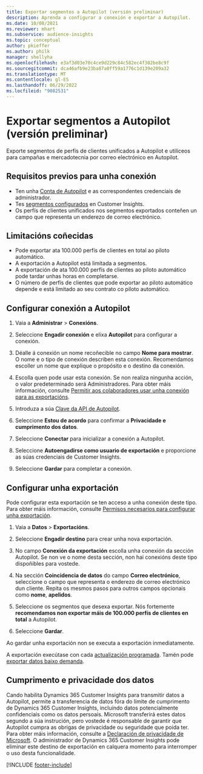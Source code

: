 ```yaml
---
title: Exportar segmentos a Autopilot (versión preliminar)
description: Aprenda a configurar a conexión e exportar a Autopilot.
ms.date: 10/08/2021
ms.reviewer: mhart
ms.subservice: audience-insights
ms.topic: conceptual
author: pkieffer
ms.author: philk
manager: shellyha
ms.openlocfilehash: e3af3d03e70c4ce9d229c84c582ec4f302be8c9f
ms.sourcegitcommit: dca46afb9e23ba87a0ff59a1776c1d139e209a32
ms.translationtype: MT
ms.contentlocale: gl-ES
ms.lasthandoff: 06/29/2022
ms.locfileid: "9082531"
---
```

# <a name="export-segments-to-autopilot-preview"></a>Exportar segmentos a Autopilot (versión preliminar)

Exporte segmentos de perfís de clientes unificados a Autopilot e utilíceos para campañas e mercadotecnia por correo electrónico en Autopilot. 

## <a name="prerequisites-for-a-connection"></a>Requisitos previos para unha conexión

-   Ten unha [Conta de Autopilot](https://www.autopilothq.com/) e as correspondentes credenciais de administrador.
-   Tes [segmentos configurados](segments.md) en Customer Insights.
-   Os perfís de clientes unificados nos segmentos exportados conteñen un campo que representa un enderezo de correo electrónico.

## <a name="known-limitations"></a>Limitacións coñecidas

- Pode exportar ata 100.000 perfís de clientes en total ao piloto automático.
- A exportación a Autopilot está limitada a segmentos.
- A exportación de ata 100.000 perfís de clientes ao piloto automático pode tardar unhas horas en completarse. 
- O número de perfís de clientes que pode exportar ao piloto automático depende e está limitado ao seu contrato co piloto automático.

## <a name="set-up-connection-to-autopilot"></a>Configurar conexión a Autopilot

1. Vaia a **Administrar** > **Conexións**.

1. Seleccione **Engadir conexión** e elixa **Autopilot** para configurar a conexión.

1. Déalle á conexión un nome recoñecible no campo **Nome para mostrar**. O nome e o tipo de conexión describen esta conexión. Recomendamos escoller un nome que explique o propósito e o destino da conexión.

1. Escolla quen pode usar esta conexión. Se non realiza ningunha acción, o valor predeterminado será Administradores. Para obter máis información, consulte [Permitir aos colaboradores usar unha conexión para as exportacións](connections.md#allow-contributors-to-use-a-connection-for-exports).

1. Introduza a súa [Clave da API de Autopilot](https://autopilot.docs.apiary.io/#).

1. Seleccione **Estou de acordo** para confirmar a **Privacidade e cumprimento dos datos**.

1. Seleccione **Conectar** para inicializar a conexión a Autopilot.

1. Seleccione **Autoengadirse como usuario de exportación** e proporcione as súas credenciais de Customer Insights.

1. Seleccione **Gardar** para completar a conexión.

## <a name="configure-an-export"></a>Configurar unha exportación

Pode configurar esta exportación se ten acceso a unha conexión deste tipo. Para obter máis información, consulte [Permisos necesarios para configurar unha exportación](export-destinations.md#set-up-a-new-export).

1. Vaia a **Datos** > **Exportacións**.

1. Seleccione **Engadir destino** para crear unha nova exportación.

1. No campo **Conexión da exportación** escolla unha conexión da sección Autopilot. Se non ve o nome desta sección, non hai conexións deste tipo dispoñibles para vostede.

1. Na sección **Coincidencia de datos** do campo **Correo electrónico**, seleccione o campo que representa o enderezo de correo electrónico dun cliente. Repita os mesmos pasos para outros campos opcionais como **nome**, **apelidos**.

1. Seleccione os segmentos que desexa exportar. Nós fortemente **recomendamos non exportar máis de 100.000 perfís de clientes en total** a Autopilot. 

1. Seleccione **Gardar**.

Ao gardar unha exportación non se executa a exportación inmediatamente.

A exportación execútase con cada [actualización programada](system.md#schedule-tab). Tamén pode [exportar datos baixo demanda](export-destinations.md#run-exports-on-demand). 

## <a name="data-privacy-and-compliance"></a>Cumprimento e privacidade dos datos

Cando habilita Dynamics 365 Customer Insights para transmitir datos a Autopilot, permite a transferencia de datos fóra do límite de cumprimento de Dynamics 365 Customer Insights, incluíndo datos potencialmente confidenciais como os datos persoais. Microsoft transferirá estes datos segundo a súa instrución, pero vostede é responsable de garantir que Autopilot cumpra as obrigas de privacidade ou seguridade que poida ter. Para obter máis información, consulte a [Declaración de privacidade de Microsoft](https://go.microsoft.com/fwlink/?linkid=396732).
O administrador de Dynamics 365 Customer Insights pode eliminar este destino de exportación en calquera momento para interromper o uso desta funcionalidade.


[!INCLUDE [footer-include](includes/footer-banner.md)]
